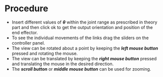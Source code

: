 #  Procedure

- Insert different values of ***θ*** within the joint range as prescribed in theory part and then click ok to get the output orientation and position of the end effector.
- To see the individual movements of the links drag the sliders on the controller panel.
- The view can be rotated about a point by keeping the ***left mouse button*** pressed and rotating the mouse.
- The view can be translated by keeping the ***right mouse button*** pressed and translating the mouse in the desired direction.
- The ***scroll button*** or ***middle mouse button*** can be used for zooming.